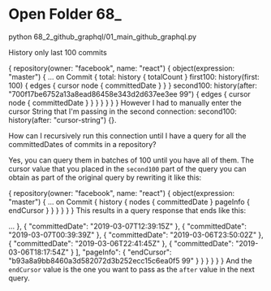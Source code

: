 # Open Folder 68_


python 68_2_github_graphql/01_main_github_graphql.py

History only last 100 commits

{
  repository(owner: "facebook", name: "react") {
    object(expression: "master") {
      ... on Commit {
        total: history {
          totalCount
        }
        first100: history(first: 100) {
          edges {
            cursor
            node {
              committedDate
            }
          }
        }
        second100: history(after: "700f17be6752a13a8ead86458e343d2d637ee3ee 99") {
          edges {
            cursor
            node {
              committedDate
            }
          }
        }
      }
    }
  }
}
However I had to manually enter the cursor String that I'm passing in the second connection: second100: history(after: "cursor-string") {}.

How can I recursively run this connection until I have a query for all the committedDates of commits in a repository?



Yes, you can query them in batches of 100 until you have all of them. The cursor value that you placed in the `second100` part of the query you can obtain as part of the original query by rewriting it like this:

 

{
  repository(owner: "facebook", name: "react") {
    object(expression: "master") {
      ... on Commit {
        history {
          nodes {
            committedDate
          }
          pageInfo {
            endCursor
          }
        }
      }
    }
  }
}
This results in a query response that ends like this:

 

...
            },
            {
              "committedDate": "2019-03-07T12:39:15Z"
            },
            {
              "committedDate": "2019-03-07T00:39:39Z"
            },
            {
              "committedDate": "2019-03-06T23:50:02Z"
            },
            {
              "committedDate": "2019-03-06T22:41:45Z"
            },
            {
              "committedDate": "2019-03-06T18:17:54Z"
            }
          ],
          "pageInfo": {
            "endCursor": "b93a8a9bb8460a3d582072d3b252ecc15c6ea0f5 99"
          }
        }
      }
    }
  }
}
And the `endCursor` value is the one you want to pass as the `after` value in the next query.
